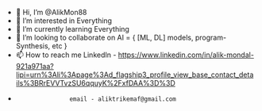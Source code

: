- 👋 Hi, I’m @AlikMon88
- 👀 I’m interested in Everything
- 🌱 I’m currently learning Everything
- 💞️ I’m looking to collaborate on AI = { [ML, DL] models, program-Synthesis, etc } 
- 📫 How to reach me LinkedIn - https://www.linkedin.com/in/alik-mondal-921a971aa?lipi=urn%3Ali%3Apage%3Ad_flagship3_profile_view_base_contact_details%3BRrEVVTvzSU6qquyK%2FxfDAA%3D%3D
- 
                     email - aliktrikemaf@gmail.com

<!---
AlikMon88/AlikMon88 is a ✨ special ✨ repository because its `README.md` (this file) appears on your GitHub profile.
You can click the Preview link to take a look at your changes.
--->

